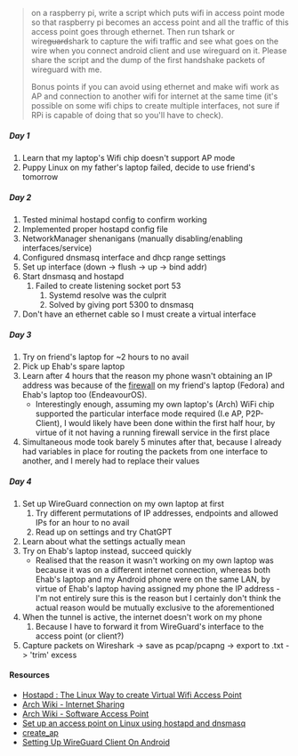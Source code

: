 > on a raspberry pi, write a script which puts wifi in access point mode so that raspberry pi becomes an access point and all the traffic of this access point goes through ethernet. Then run tshark or wire~~guard~~shark to capture the wifi traffic and see what goes on the wire when you connect android client and use wireguard on it. Please share the script and the dump of the first handshake packets of wireguard with me. 
>
> Bonus points if you can avoid using ethernet and make wifi work as AP and connection to another wifi for internet at the same time (it's possible on some wifi chips to create multiple interfaces, not sure if RPi is capable of doing that so you'll have to check).

##### Day 1

1. Learn that my laptop's Wifi chip doesn't support AP mode
2. Puppy Linux on my father's laptop failed, decide to use friend's tomorrow

##### Day 2

1. Tested minimal hostapd config to confirm working
2. Implemented proper hostapd config file
3. NetworkManager shenanigans (manually disabling/enabling interfaces/service)
4. Configured dnsmasq interface and dhcp range settings
5. Set up interface (down -> flush -> up -> bind addr)
6. Start dnsmasq and hostapd
	1. Failed to create listening socket port 53
		1. Systemd resolve was the culprit
		2. Solved by giving port 5300 to dnsmasq
8. Don't have an ethernet cable so I must create a virtual interface

##### Day 3

1. Try on friend's laptop for ~2 hours to no avail
2. Pick up Ehab's spare laptop
3. Learn after 4 hours that the reason my phone wasn't obtaining an IP address was because of the [firewall](https://github.com/oblique/create_ap/issues/455) on my friend's laptop (Fedora) and Ehab's laptop  too (EndeavourOS).
	- Interestingly enough, assuming my own laptop's (Arch) WiFi chip supported the particular interface mode required (I.e AP, P2P-Client), I would likely have been done within the first half hour, by virtue of it not having a running firewall service in the first place
1. Simultaneous mode took barely 5 minutes after that, because I already had variables in place for routing the packets from one interface to another, and I merely had to replace their values

##### Day 4
1. Set up WireGuard connection on my own laptop at first
	1. Try different permutations of IP addresses, endpoints and allowed IPs for an hour to no avail
	2. Read up on settings and try ChatGPT
2. Learn about what the settings actually mean
3. Try on Ehab's laptop instead, succeed quickly
	- Realised that the reason it wasn't working on my own laptop was because it was on a different internet connection, whereas both Ehab's laptop and my Android phone were on the same LAN, by virtue of Ehab's laptop having assigned my phone the IP address - I'm not entirely sure this is the reason but I certainly don't think the actual reason would be mutually exclusive to the aforementioned
4. When the tunnel is active, the internet doesn't work on my phone
	1. Because I have to forward it from WireGuard's interface to the access point (or client?)
5. Capture packets on Wireshark -> save as pcap/pcapng -> export to .txt -> 'trim' excess

#### Resources
- [Hostapd : The Linux Way to create Virtual Wifi Access Point](https://nims11.wordpress.com/2012/04/27/hostapd-the-linux-way-to-create-virtual-wifi-access-point/)
- [Arch Wiki - Internet Sharing](https://wiki.archlinux.org/title/Internet_sharing)
- [Arch Wiki - Software Access Point](https://wiki.archlinux.org/title/Software_access_point)
- [Set up an access point on Linux using hostapd and dnsmasq](https://finchsec-1672417305892.hashnode.dev/linux-ap-hostapd-dnsmasq-dhcp)
- [create_ap](https://github.com/oblique/create_ap)
- [Setting Up WireGuard Client On Android](https://youtu.be/myn6yE1wgK4?feature=shared)